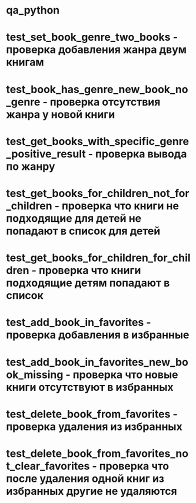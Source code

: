 # qa_python
# test_set_book_genre_two_books - проверка добавления жанра двум книгам
# test_book_has_genre_new_book_no_genre - проверка отсутствия жанра у новой книги 
# test_get_books_with_specific_genre_positive_result - проверка вывода по жанру
# test_get_books_for_children_not_for_children - проверка что книги не подходящие для детей не попадают в список для детей
# test_get_books_for_children_for_children - проверка что книги подходящие детям попадают в список
# test_add_book_in_favorites - проверка добавления в избранные
# test_add_book_in_favorites_new_book_missing - проверка что новые книги отсутствуют в избранных
# test_delete_book_from_favorites - проверка удаления из избранных
# test_delete_book_from_favorites_not_clear_favorites - проверка что после удаления одной книг из избранных другие не удаляются
#
#
#
